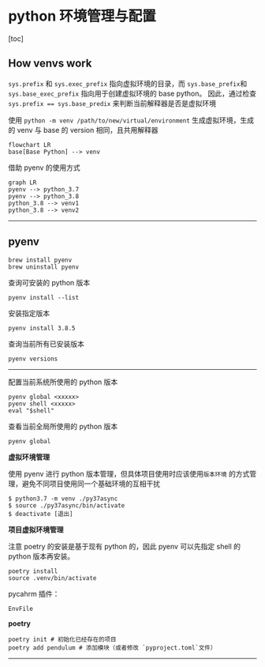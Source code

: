 # python 环境管理与配置

[toc]

## **How venvs work**

`sys.prefix` 和 `sys.exec_prefix` 指向虚拟环境的目录，而 `sys.base_prefix`和`sys.base_exec_prefix` 指向用于创建虚拟环境的 base python。
因此，通过检查 `sys.prefix == sys.base_predix` 来判断当前解释器是否是虚拟环境

使用 `python -m venv /path/to/new/virtual/environment` 生成虚拟环境，生成的 venv 与 base 的 version 相同，且共用解释器

```mermaid
flowchart LR
base[Base Python] --> venv
```

借助 pyenv 的使用方式

```mermaid
graph LR
pyenv --> python_3.7 
pyenv --> python_3.8 
python_3.8 --> venv1
python_3.8 --> venv2
```

---

## pyenv 

```
brew install pyenv
brew uninstall pyenv
```


查询可安装的 python 版本

```
pyenv install --list
```

安装指定版本

```
pyenv install 3.8.5
```

查询当前所有已安装版本

```
pyenv versions
```

---

配置当前系统所使用的 python 版本

```
pyenv global <xxxxx>
pyenv shell <xxxxx>
eval "$shell"
```


查看当前全局所使用的 python 版本

```
pyenv global 
```

**虚拟环境管理**

使用 pyenv 进行 python 版本管理，但具体项目使用时应该使用`版本环境` 的方式管理，避免不同项目使用同一个基础环境的互相干扰

```
$ python3.7 -m venv ./py37async
$ source ./py37async/bin/activate
$ deactivate [退出]
```

**项目虚拟环境管理**

注意 poetry 的安装是基于现有 python 的，因此 pyenv 可以先指定 shell 的 python 版本再安装。


```
poetry install
source .venv/bin/activate
```


pycahrm 插件：

```
EnvFile
```

**poetry**


```
poetry init # 初始化已经存在的项目
poetry add pendulum # 添加模块（或者修改 `pyproject.toml`文件）
```

---

